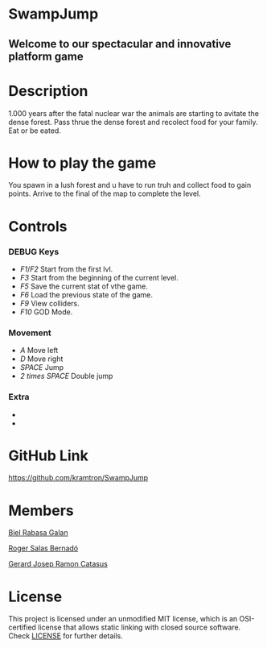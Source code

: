 # SwampJump

## Welcome to our spectacular and innovative platform game


# Description

1.000 years after the fatal nuclear war the animals are starting to avitate the dense forest. Pass thrue the dense forest and recolect food for your family. Eat or be eated.


# How to play the game

You spawn in a lush forest and u have to run truh and collect food to gain points. Arrive to the final of the map to complete the level.

# Controls

### DEBUG Keys

* *F1*/*F2* Start from the first lvl.
* *F3* Start from the beginning of the current level.
* *F5* Save the current stat of vthe game.
* *F6* Load the previous state of the game.
* *F9* View colliders.
* *F10* GOD Mode.

### Movement

* *A* Move left
* *D* Move right
* *SPACE* Jump
* *2 times SPACE* Double jump

### Extra

*
*


# GitHub Link
https://github.com/kramtron/SwampJump


# Members

[Biel Rabasa Galan](https://github.com/bielrabasa)

[Roger Salas Bernadó](https://github.com/Draquian)

[Gerard Josep Ramon Catasus](https://github.com/kramtron)

# License

This project is licensed under an unmodified MIT license, which is an OSI-certified license that allows static linking with closed source software. 
Check [LICENSE](LICENSE) for further details.
